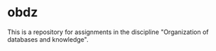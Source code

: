 # obdz
This is a repository for assignments in the discipline "Organization of databases and knowledge".
